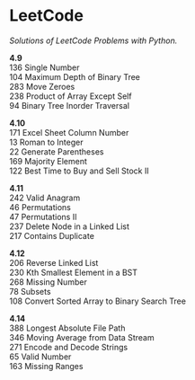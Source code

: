 # LeetCode
*Solutions of LeetCode Problems with Python.*

**4.9** <br>
136	Single Number <br>
104	Maximum Depth of Binary Tree <br> 
283	Move Zeroes <br> 
238	Product of Array Except Self <br>
94	Binary Tree Inorder Traversal <br> 


**4.10** <br>
171 Excel Sheet Column Number <br>
13	Roman to Integer   <br>
22	Generate Parentheses    <br>
169	Majority Element  <br>
122	Best Time to Buy and Sell Stock II    <br>


**4.11** <br>
242	Valid Anagram    <br>
46	Permutations   <br> 
47	Permutations Ⅱ   <br> 
237	Delete Node in a Linked List <br>
217	Contains Duplicate    <br>

**4.12** <br>
206	Reverse Linked List <br>
230	Kth Smallest Element in a BST <br>
268	Missing Number <br>
78  Subsets <br>
108	Convert Sorted Array to Binary Search Tree   <br> 

**4.14** <br>
388 Longest Absolute File Path <br>
346 Moving Average from Data Stream <br>
271 Encode and Decode Strings <br>
65 Valid Number <br>
163 Missing Ranges <br>
